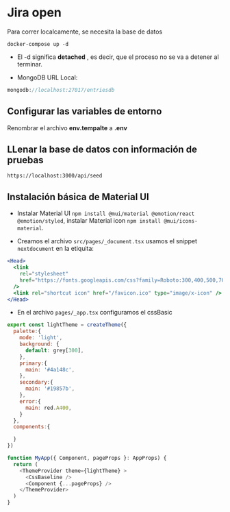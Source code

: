 # Jira open

Para correr localcamente, se necesita la base de datos

```as3
docker-compose up -d
```

* El -d significa __detached__ , es decir, que el proceso no se va a detener al terminar.

* MongoDB URL Local:

```cpp
mongodb://localhost:27017/entriesdb
```

## Configurar las variables de entorno

Renombrar el archivo __env.tempalte__ a __.env__

## LLenar la base de datos con información de pruebas

`https://localhost:3000/api/seed`

## Instalación básica de Material UI

* Instalar Material UI `npm install @mui/material @emotion/react @emotion/styled`, instalar Material icon `npm install @mui/icons-material`.

* Creamos el archivo `src/pages/_document.tsx` usamos el snippet `nextdocument` en la etiquita:

```jsx
<Head>
  <link
    rel="stylesheet"
    href="https://fonts.googleapis.com/css?family=Roboto:300,400,500,700&display=swap"
  />
  <link rel="shortcut icon" href="/favicon.ico" type="image/x-icon" />
</Head>
```

* En el archivo `pages/_app.tsx` configuramos el cssBasic

```js
export const lightTheme = createTheme({
  palette:{
    mode: 'light',
    background: {
      default: grey[300],
    },
    primary:{
      main: '#4a148c',
    },
    secondary:{
      main: '#19857b',
    },
    error:{
      main: red.A400,
    }
  },
  components:{

  }
})

function MyApp({ Component, pageProps }: AppProps) {
  return (
    <ThemeProvider theme={lightTheme} >
      <CssBaseline />
      <Component {...pageProps} />
    </ThemeProvider>
  )
}
```

